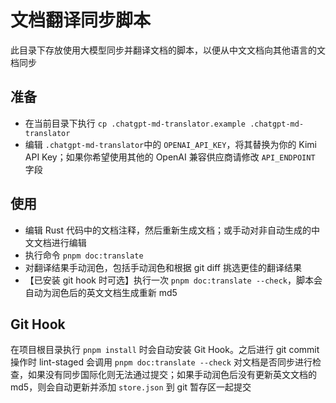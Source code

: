 # 文档翻译同步脚本
此目录下存放使用大模型同步并翻译文档的脚本，以便从中文文档向其他语言的文档同步

## 准备
* 在当前目录下执行 `cp .chatgpt-md-translator.example .chatgpt-md-translator`
* 编辑 `.chatgpt-md-translator`中的 `OPENAI_API_KEY`，将其替换为你的 Kimi API Key；如果你希望使用其他的 OpenAI 兼容供应商请修改 `API_ENDPOINT` 字段

## 使用
* 编辑 Rust 代码中的文档注释，然后重新生成文档；或手动对非自动生成的中文文档进行编辑
* 执行命令 `pnpm doc:translate`
* 对翻译结果手动润色，包括手动润色和根据 git diff 挑选更佳的翻译结果
* 【已安装 git hook 时可选】执行一次 `pnpm doc:translate --check`，脚本会自动为润色后的英文文档生成重新 md5

## Git Hook
在项目根目录执行 `pnpm install` 时会自动安装 Git Hook。之后进行 git commit 操作时 lint-staged 会调用 `pnpm doc:translate --check` 对文档是否同步进行检查，如果没有同步国际化则无法通过提交；如果手动润色后没有更新英文文档的 md5，则会自动更新并添加 `store.json` 到 git 暂存区一起提交